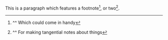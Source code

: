 This is a paragraph which features a footnote[^1], or two[^2].

[^1]: ^^ Which could come in handy

[^2]: ^^ For making tangential notes about things
